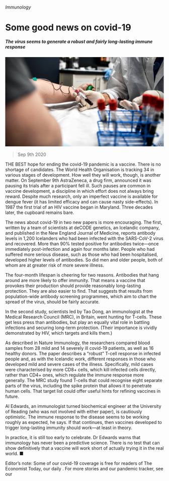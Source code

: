 ###### Immunology

# Some good news on covid-19 

##### The virus seems to generate a robust and fairly long-lasting immune response 

![image](images/20200912_STP502.jpg) 

> Sep 9th 2020 

THE BEST hope for ending the covid-19 pandemic is a vaccine. There is no shortage of candidates. The World Health Organisation is tracking 34 in various stages of development. How well they will work, though, is another matter. On September 9th AstraZeneca, a drug firm, announced it was pausing its trials after a participant fell ill. Such pauses are common in vaccine development, a discipline in which effort does not always bring reward. Despite much research, only an imperfect vaccine is available for dengue fever (it has limited efficacy and can cause nasty side-effects). In 1987 the first trial of an HIV vaccine began in Maryland. Three decades later, the cupboard remains bare.

The news about covid-19 in two new papers is more encouraging. The first, written by a team of scientists at deCODE genetics, an Icelandic company, and published in the New England Journal of Medicine, reports antibody levels in 1,200 Icelanders who had been infected with the SARS-CoV-2 virus and recovered. More than 90% tested positive for antibodies twice—once immediately post-infection and again four months later. People who had suffered more serious disease, such as those who had been hospitalised, developed higher levels of antibodies. So did men and older people, both of whom are at greater risk of more severe illness.


The four-month lifespan is cheering for two reasons. Antibodies that hang around are more likely to offer immunity. That means a vaccine that provokes their production should provide reasonably long-lasting protection. They are also easier to find. That suggests that results from population-wide antibody screening programmes, which aim to chart the spread of the virus, should be fairly accurate.

In the second study, scientists led by Tao Dong, an immunologist at the Medical Research Council (MRC), in Britain, went hunting for T-cells. These get less press than antibodies, but play an equally vital role in battling infections and securing long-term protection. (Their importance is vividly demonstrated by HIV, which targets and kills them.)

As described in Nature Immunology, the researchers compared blood samples from 28 mild and 14 severely ill covid-19 patients, as well as 16 healthy donors. The paper describes a “robust” T-cell response in infected people and, as with the Icelandic work, different responses in those who developed mild and severe cases of the illness. Specifically, mild cases were characterised by more CD8+ cells, which kill infected cells directly, rather than CD4+ ones, which regulate the immune response more generally. The MRC study found T-cells that could recognise eight separate parts of the virus, including the spike protein that allows it to penetrate human cells. That target list could offer useful hints for refining vaccines in future.

Al Edwards, an immunologist turned biochemical engineer at the University of Reading (who was not involved with either paper), is cautiously optimistic. The immune response to the disease seems to be working roughly as expected, he says. If that continues, then vaccines developed to trigger long-lasting immunity should work—at least in theory.

In practice, it is still too early to celebrate. Dr Edwards warns that immunology has never been a predictive science. There is no test that can show definitively that a vaccine will work short of actually trying it in the real world. ■

Editor’s note: Some of our covid-19 coverage is free for readers of The Economist Today, our daily . For more stories and our pandemic tracker, see our 

